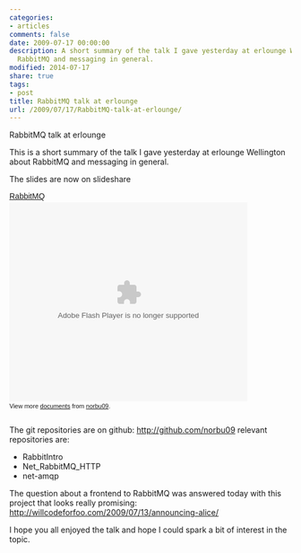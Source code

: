 ```yaml
---
categories:
- articles
comments: false
date: 2009-07-17 00:00:00
description: A short summary of the talk I gave yesterday at erlounge Wellington about
  RabbitMQ and messaging in general.
modified: 2014-07-17
share: true
tags:
- post
title: RabbitMQ talk at erlounge
url: /2009/07/17/RabbitMQ-talk-at-erlounge/
---
```


RabbitMQ talk at erlounge


This is a short summary of the talk I gave yesterday at erlounge
Wellington about RabbitMQ and messaging in general.

The slides are now on slideshare

<div style="width:425px;text-align:left" id="__ss_1731778"><a
style="font:14px Helvetica,Arial,Sans-serif;display:block;margin:12px 0
3px 0;text-decoration:underline;"
href="http://www.slideshare.net/norbu09/rabbitmq-1731778"
title="RabbitMQ">RabbitMQ</a><object style="margin:0px" width="425"
height="355"><param name="movie"
value="http://static.slidesharecdn.com/swf/ssplayer2.swf?doc=rabbitmq-090716164944-phpapp01&stripped_title=rabbitmq-1731778"
/><param name="allowFullScreen" value="true"/><param
name="allowScriptAccess" value="always"/><embed
src="http://static.slidesharecdn.com/swf/ssplayer2.swf?doc=rabbitmq-090716164944-phpapp01&stripped_title=rabbitmq-1731778"
type="application/x-shockwave-flash" allowscriptaccess="always"
allowfullscreen="true" width="425" height="355"></embed></object><div
style="font-size:11px;font-family:tahoma,arial;height:26px;padding-top:2px;">View
more <a style="text-decoration:underline;"
href="http://www.slideshare.net/">documents</a> from <a
style="text-decoration:underline;"
href="http://www.slideshare.net/norbu09">norbu09</a>.</div></div>

The git repositories are on github: <a href="http://github.com/norbu09">http://github.com/norbu09</a>
relevant repositories are:
- RabbitIntro
- Net_RabbitMQ_HTTP
- net-amqp

The question about a frontend to RabbitMQ was answered today with this
project that looks really promising:
<a href="http://willcodeforfoo.com/2009/07/13/announcing-alice/">http://willcodeforfoo.com/2009/07/13/announcing-alice/</a>

I hope you all enjoyed the talk and hope I could spark a bit of interest
in the topic.
